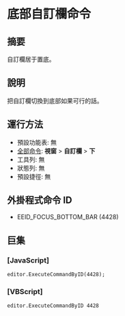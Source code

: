 # 底部自訂欄命令

## 摘要

自訂欄居于置底。

## 說明

把自訂欄切換到底部如果可行的話。

## 運行方法

- 預設功能表: 無
- [全部命令](../tools/all_commands): **視窗**
\> **自訂欄** \> **下**
- 工具列: 無
- 狀態列: 無
- 預設捷徑: 無

## 外掛程式命令 ID

- EEID\_FOCUS\_BOTTOM\_BAR (4428)

## 巨集

### \[JavaScript\]

```
editor.ExecuteCommandByID(4428);
```

### \[VBScript\]

```
editor.ExecuteCommandByID 4428
```
